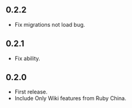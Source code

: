 0.2.2
-----

- Fix migrations not load bug.

0.2.1
-----

- Fix ability.

0.2.0
-----

- First release.
- Include Only Wiki features from Ruby China.
